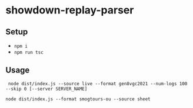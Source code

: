 # showdown-replay-parser

## Setup

- `npm i`
- `npm run tsc`

## Usage

``` node dist/index.js --source live --format gen8vgc2021 --num-logs 100 --skip 0 [--server SERVER_NAME]```

``` node dist/index.js --format smogtours-ou --source sheet ```

